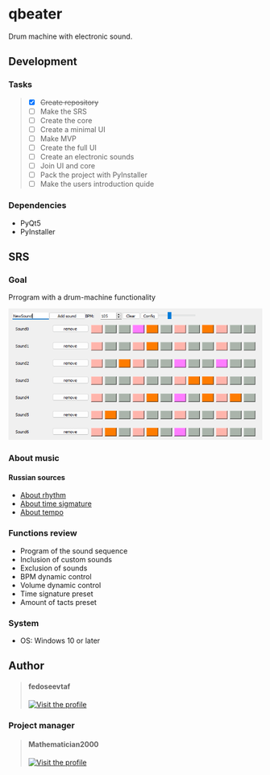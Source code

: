 # qbeater

Drum machine with electronic sound.

## Development

### Tasks

> - [X] ~~Create repository~~ 
> - [ ] Make the SRS
> - [ ] Create the core
> - [ ] Create a minimal UI
> - [ ] Make MVP
> - [ ] Create the full UI
> - [ ] Create an electronic sounds
> - [ ] Join UI and core
> - [ ] Pack the project with PyInstaller
> - [ ] Make the users introduction quide

### Dependencies

- PyQt5
- PyInstaller

## SRS

### Goal

Prrogram with a drum-machine functionality

![Preview](preview.png)

### About music

#### Russian sources

- [About rhythm](https://muz-teoretik.ru/ritm-i-metr-v-muzyke-chto-eto-takoe-i-zachem-oni-nuzhny/)
- [About time sigmature](https://muz-teoretik.ru/muzykalnyj-razmer/)
- [About tempo](https://muz-teoretik.ru/tempy-v-muzyke/)

### Functions review

- Program of the sound sequence
- Inclusion of custom sounds
- Exclusion of sounds
- BPM dynamic control
- Volume dynamic control
- Time signature preset
- Amount of tacts preset

### System

- OS: Windows 10 or later

## Author

> #### fedoseevtaf
> 
> [<img src='https://avatars.githubusercontent.com/u/76451152?s=400&u=695dc1d0ea82249a7418ae64f3554d6c77c10f09&v=4' alt='Visit the profile' width='100' height='100'/>](https://github.com/fedoseevtaf)

### Project manager

> #### Mathematician2000
>
>[<img src='https://avatars.githubusercontent.com/u/43710527?v=4' alt='Visit the profile' width='100' height='100'/>](https://github.com/Mathematician2000)
